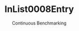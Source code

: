 ---
layout: docu
title: InList0008Entry
subtitle: Continuous Benchmarking
selected: In
expanded: Benchmarking
benchmark: /individual_results/InList0008Entry.html
---